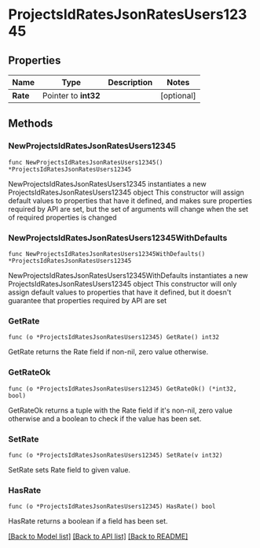 # ProjectsIdRatesJsonRatesUsers12345

## Properties

Name | Type | Description | Notes
------------ | ------------- | ------------- | -------------
**Rate** | Pointer to **int32** |  | [optional] 

## Methods

### NewProjectsIdRatesJsonRatesUsers12345

`func NewProjectsIdRatesJsonRatesUsers12345() *ProjectsIdRatesJsonRatesUsers12345`

NewProjectsIdRatesJsonRatesUsers12345 instantiates a new ProjectsIdRatesJsonRatesUsers12345 object
This constructor will assign default values to properties that have it defined,
and makes sure properties required by API are set, but the set of arguments
will change when the set of required properties is changed

### NewProjectsIdRatesJsonRatesUsers12345WithDefaults

`func NewProjectsIdRatesJsonRatesUsers12345WithDefaults() *ProjectsIdRatesJsonRatesUsers12345`

NewProjectsIdRatesJsonRatesUsers12345WithDefaults instantiates a new ProjectsIdRatesJsonRatesUsers12345 object
This constructor will only assign default values to properties that have it defined,
but it doesn't guarantee that properties required by API are set

### GetRate

`func (o *ProjectsIdRatesJsonRatesUsers12345) GetRate() int32`

GetRate returns the Rate field if non-nil, zero value otherwise.

### GetRateOk

`func (o *ProjectsIdRatesJsonRatesUsers12345) GetRateOk() (*int32, bool)`

GetRateOk returns a tuple with the Rate field if it's non-nil, zero value otherwise
and a boolean to check if the value has been set.

### SetRate

`func (o *ProjectsIdRatesJsonRatesUsers12345) SetRate(v int32)`

SetRate sets Rate field to given value.

### HasRate

`func (o *ProjectsIdRatesJsonRatesUsers12345) HasRate() bool`

HasRate returns a boolean if a field has been set.


[[Back to Model list]](../README.md#documentation-for-models) [[Back to API list]](../README.md#documentation-for-api-endpoints) [[Back to README]](../README.md)


